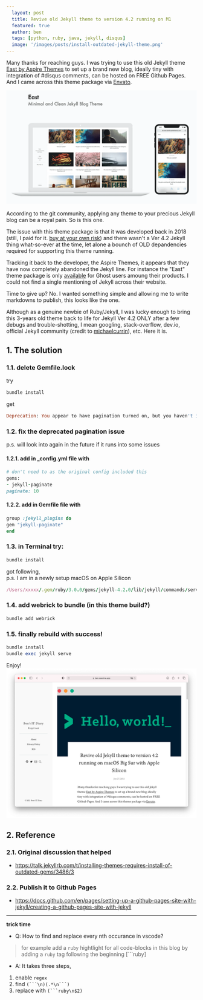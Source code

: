 ```yaml
---
  layout: post
  title: Revive old Jekyll theme to version 4.2 running on M1
  featured: true
  author: ben
  tags: [python, ruby, java, jekyll, disqus]
  image: '/images/posts/install-outdated-jekyll-theme.png'
---
```


Many thanks for reaching guys. I was trying to use this old Jekyll theme [East by Aspire Themes](https://aspirethemes.com/docs/east-jekyll) to set up a brand new blog, ideally tiny with integration of #disqus comments, can be hosted on FREE Github Pages. And I came across this theme package via [Envato](https://elements.envato.com/east-minimal-and-clean-jekyll-blog-theme-SJ9C94). 

![East for Jekyll](/images/posts/East-Jekyll-Envato.png "East for Jekyll")

According to the git community, applying any theme to your precious Jekyll blog can be a royal pain. So is this one.

The issue with this theme package is that it was developed back in 2018 (still, I paid for it. [buy at your own risk](https://elements.envato.com/east-minimal-and-clean-jekyll-blog-theme-SJ9C94)) and there wasn't a Ver 4.2 Jekyll thing what-so-ever at the time, let alone a bounch of OLD depandencies required for supporting this theme running. 

Tracking it back to the developer, the Aspire Themes, it appears that they have now completely abandoned the Jekyll line. For instance the "East" theme package is only [available](https://aspirethemes.com/themes/east) for Ghost users amoung their products. I could not find a single mentioning of Jekyll across their website. 

Time to give up? No. I wanted something simple and allowing me to write markdowns to publish, this looks like the one.

Although as a genuine newbie of Ruby/Jekyll, I was lucky enough to bring this 3-years old theme back to life for Jekyll Ver 4.2 ONLY after a few debugs and trouble-shotting, I mean googling, stack-overflow, dev.io, official Jekyll community (credit to [michaelcurrin](https://talk.jekyllrb.com/t/installing-themes-requires-install-of-outdated-gems/3486/3)), etc. Here it is.

## 1. The solution
### 1.1. delete Gemfile.lock 
try 
```ruby
bundle install
```
get
```ruby
Deprecation: You appear to have pagination turned on, but you haven't included the `jekyll-paginate` gem. Ensure you have `plugins: [jekyll-paginate]` in your configuration file.
```
### 1.2. fix the deprecated pagination issue  
p.s. will look into again in the future if it runs into some issues  

#### 1.2.1. add in _config.yml file with  
```ruby
# don't need to as the original config included this
gems:
- jekyll-paginate
paginate: 10
```

#### 1.2.2. add in Gemfile file with
```ruby
group :jekyll_plugins do
gem "jekyll-paginate"
end
```

### 1.3. in Terminal try:
```ruby
bundle install
```
got following,  
p.s. I am in a newly setup macOS on Apple Silicon
```ruby
/Users/xxxxx/.gem/ruby/3.0.0/gems/jekyll-4.2.0/lib/jekyll/commands/serve/servlet.rb:3:in `require': cannot load such file -- webrick (LoadError)
```
### 1.4. add webrick to bundle (in this theme build?)
```ruby
bundle add webrick
```
### 1.5. finally rebuild with success! 
```ruby
bundle install
bundle exec jekyll serve
```
Enjoy!  
![This blog](/images/posts/ben-it-blog.png "Ben's IT Diary")


## 2. Reference
### 2.1. Original discussion that helped
- https://talk.jekyllrb.com/t/installing-themes-requires-install-of-outdated-gems/3486/3

### 2.2. Publish it to Github Pages
- https://docs.github.com/en/pages/setting-up-a-github-pages-site-with-jekyll/creating-a-github-pages-site-with-jekyll

-----
__trick time__
- Q: How to find and replace every nth occurance in vscode?
> for example add a `ruby` hightlight for all code-blocks in this blog by adding a `ruby` tag following the beginning [```ruby]
- A: It takes three steps,
1. enable `regex` 
2. find `(```\n)(.*\n```)`
3. replace with `(```ruby\n$2)`